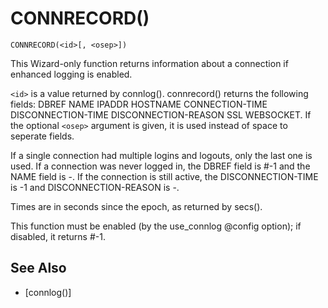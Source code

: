 # CONNRECORD()
`CONNRECORD(<id>[, <osep>])`

  This Wizard-only function returns information about a connection if enhanced logging is enabled.

  `<id>` is a value returned by connlog(). connrecord() returns the following fields: DBREF NAME IPADDR HOSTNAME CONNECTION-TIME DISCONNECTION-TIME DISCONNECTION-REASON SSL WEBSOCKET. If the optional `<osep>` argument is given, it is used instead of space to seperate fields.

  If a single connection had multiple logins and logouts, only the last one is used. If a connection was never logged in, the DBREF field is #-1 and the NAME field is -. If the connection is still active, the DISCONNECTION-TIME is -1 and DISCONNECTION-REASON is -.

  Times are in seconds since the epoch, as returned by secs().

  This function must be enabled (by the use_connlog @config option); if disabled, it returns #-1.


## See Also
- [connlog()]

